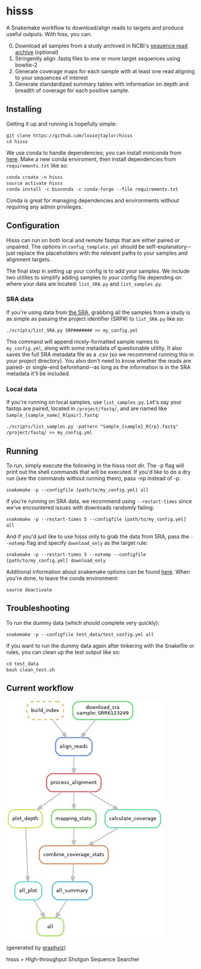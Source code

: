 # hisss
A Snakemake workflow to download/align reads to targets and produce useful outputs. With hiss, you can:

 0. Download all samples from a study archived in NCBI's [sequence read archive](https://www.ncbi.nlm.nih.gov/sra) (optional)
 1. Stringently align .fastq files to one or more target sequences using bowtie-2
 2. Generate coverage maps for each sample with at least one read aligning to your sequences of interest
 3. Generate standardized summary tables with information on depth and breadth of coverage for each positive sample.

## Installing

Getting it up and running is hopefully simple:

    git clone https://github.com/louiejtaylor/hisss
    cd hisss
    
We use conda to handle dependencies; you can install miniconda from [here](https://conda.io/miniconda.html). Make a new conda enviroment, then install dependencies from `requirements.txt` like so:
    
    conda create -n hisss
    source activate hisss
    conda install -c bioconda -c conda-forge --file requirements.txt 
    
Conda is great for managing dependencies and environments without requiring any admin privileges.

## Configuration

Hisss can run on both local and remote fastqs that are either paired or unpaired. The options in `config_template.yml` should be self-explanatory--just replace the placeholders with the relevant paths to your samples and alignment targets. 

The final step in setting up your config is to add your samples. We include two utilites to simplify adding samples to your config file depending on where your data are located: `list_SRA.py` and `list_samples.py`.

### SRA data

If you're using data from [the SRA](https://www.ncbi.nlm.nih.gov/sra), grabbing all the samples from a study is as simple as passing the project identifier (SRP#) to `list_SRA.py` like so:

    ./scripts/list_SRA.py SRP####### >> my_config.yml

This command will append nicely-formatted sample names to `my_config.yml`, along with some metadata of questionable utility. It also saves the full SRA metadata file as a .csv (so we recommend running this in your project directory). You also don't need to know whether the reads are paired- or single-end beforehand--as long as the information is in the SRA metadata it'll be included.

### Local data

If you're running on local samples, use `list_samples.py`. Let's say your fastqs are paired, located in `/project/fastq/`, and are named like `Sample_[sample_name]_R[pair].fastq`:

    ./scripts/list_samples.py -pattern "Sample_{sample}_R{rp}.fastq" /project/fastq/ >> my_config.yml

## Running

To run, simply execute the following in the hisss root dir. The -p flag will print out the shell commands that will be executed. If you'd like to do a dry run (see the commands without running them), pass -np instead of -p.

    snakemake -p --configfile [path/to/my_config.yml] all

If you're running on SRA data, we recommend using `--restart-times` since we've encountered issues with downloads randomly failing:

    snakemake -p --restart-times 5 --configfile [path/to/my_config.yml] all
    
And if you'd just like to use hisss only to grab the data from SRA, pass the `--notemp` flag and specify `download_only` as the target rule:

    snakemake -p --restart-times 5 --notemp --configfile [path/to/my_config.yml] download_only

Additional information about snakemake options can be found [here](http://snakemake.readthedocs.io/en/stable/executable.html). When you're done, to leave the conda environment:

    source deactivate

## Troubleshooting

To run the dummy data (which should complete very quickly):

    snakemake -p --configfile test_data/test_config.yml all
    
If you want to run the dummy data again after tinkering with the Snakefile or rules, you can clean up the test output like so:

    cd test_data
    bash clean_test.sh


## Current workflow 

![directed acyclic graph of workflow](assets/dag.png)

(generated by [graphviz](https://www.graphviz.org/doc/info/lang.html))

hisss = HIgh-throughput Shotgun Sequence Searcher
